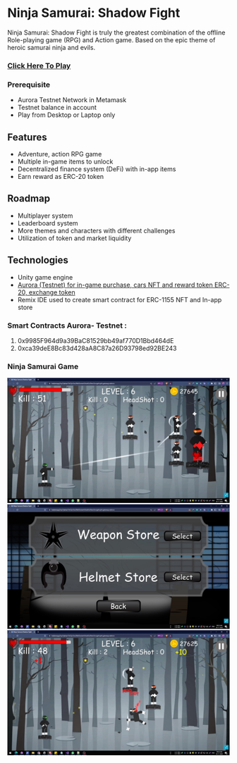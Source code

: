 # Ninja Samurai: Shadow Fight
Ninja Samurai: Shadow Fight is truly the greatest combination of the offline Role-playing game (RPG) and Action game. Based on the epic theme of heroic samurai ninja and evils.

### [Click Here To Play](https://bafybeidovk22bwh3k4hazatrihribj27qhesgcxwlizn557liopfwnuohq.ipfs.gateway.valist.io/)

### Prerequisite
* Aurora Testnet Network in Metamask
* Testnet balance in account
* Play from Desktop or Laptop only

## Features
* Adventure, action RPG game
* Multiple in-game items to unlock
* Decentralized finance system (DeFi) with in-app items
* Earn reward as ERC-20 token

## Roadmap
* Multiplayer system
* Leaderboard system
* More themes and characters with different challenges
* Utilization of token and market liquidity

## Technologies
- Unity game engine
- [Aurora (Testnet) for in-game purchase, cars NFT and reward token ERC-20, exchange token](https://github.com/TGS2016/NinjaSamuraiWeb3/blob/main/Near.md)
- Remix IDE used to create smart contract for ERC-1155 NFT and In-app store

### Smart Contracts Aurora- Testnet : 
1) 0x9985F964d9a39BaC81529bb49af770D1Bbd464dE
2) 0xca39deE8Bc83d428aA8C87a26D93798ed92BE243


### Ninja Samurai Game
![Ninja Samurai](/Images/NJ1.jpg)
![Ninja Samurai](/Images/NJ2.jpg)
![Ninja Samurai](/Images/NJ4.jpg)





